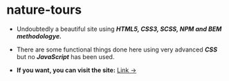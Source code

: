 # nature-tours #

* Undoubtedly a beautiful site using ___HTML5, CSS3, SCSS, NPM and BEM methodologye.___

* There are some functional things done here using very advanced ___CSS___ but no ___JavaScript___ has been used.

* __If you want, you can visit the site:__  [Link &rarr;](https://asif-newaz.github.io/nature-tours/)
